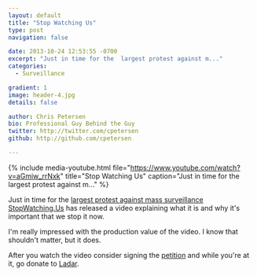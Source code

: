 ```yaml
---
layout: default
title: "Stop Watching Us"
type: post
navigation: false

date: 2013-10-24 12:53:55 -0700
excerpt: "Just in time for the  largest protest against m..."
categories:
  - Surveillance

gradient: 1
image: header-4.jpg
details: false

author: Chris Petersen
bio: Professional Guy Behind the Guy
twitter: http://twitter.com/cpetersen
github: http://github.com/cpetersen

---
```


{% include media-youtube.html file="https://www.youtube.com/watch?v=aGmiw_rrNxk" title="Stop Watching Us" caption="Just in time for the  largest protest against m..." %}

Just in time for the  [largest protest against mass surveillance](https://rally.stopwatching.us/)    [StopWatching.Us](https://optin.stopwatching.us/)  has released a video explaining what it is and why it's important that we stop it now. 

 I'm really impressed with the production value of the video. I know that shouldn't matter, but it does. 

 After you watch the video consider signing the  [petition](https://optin.stopwatching.us/)  and while you're at it, go donate to  [Ladar](https://rally.org/lavabit). 

 
